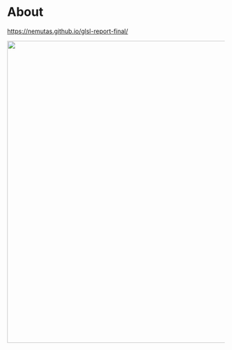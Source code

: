 # About

https://nemutas.github.io/glsl-report-final/

<img src='https://github.com/nemutas/glsl-report-final/assets/46724121/1deabe41-6b94-4681-8fc9-ab7dfe61f351' alt='' width='700' />
